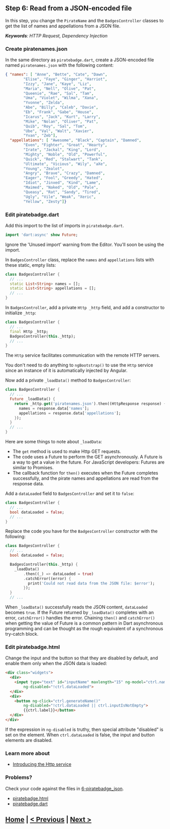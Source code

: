 ## Step 6: Read from a JSON-encoded file

In this step, you change the `PirateName` and the `BadgesController` classes to
get the list of names and appellations from a JSON file.

_**Keywords**: HTTP Request, Dependency Injection_

### Create piratenames.json

In the same directory as `piratebadge.dart`, create a JSON-encoded file named
`piratenames.json` with the following content:

```JSON
{ "names": [ "Anne", "Bette", "Cate", "Dawn",
        "Elise", "Faye", "Ginger", "Harriot",
        "Izzy", "Jane", "Kaye", "Liz",
        "Maria", "Nell", "Olive", "Pat",
        "Queenie", "Rae", "Sal", "Tam",
        "Uma", "Violet", "Wilma", "Xana",
        "Yvonne", "Zelda",
        "Abe", "Billy", "Caleb", "Davie",
        "Eb", "Frank", "Gabe", "House",
        "Icarus", "Jack", "Kurt", "Larry",
        "Mike", "Nolan", "Oliver", "Pat",
        "Quib", "Roy", "Sal", "Tom",
        "Ube", "Val", "Walt", "Xavier",
        "Yvan", "Zeb"],
  "appellations": [ "Awesome", "Black", "Captain", "Damned",
        "Even", "Fighter", "Great", "Hearty",
        "Irate", "Jackal", "King", "Lord",
        "Mighty", "Noble", "Old", "Powerful",
        "Quick", "Red", "Stalwart", "Tank",
        "Ultimate", "Vicious", "Wily", "aXe",
        "Young", "Zealot",
        "Angry", "Brave", "Crazy", "Damned",
        "Eager", "Fool", "Greedy", "Hated",
        "Idiot", "Jinxed", "Kind", "Lame",
        "Maimed", "Naked", "Old", "Pale",
        "Queasy", "Rat", "Sandy", "Tired",
        "Ugly", "Vile", "Weak", "Xeric",
        "Yellow", "Zesty"]}
```

### Edit piratebadge.dart

Add this import to the list of imports in `piratebadge.dart`.

```Dart
import 'dart:async' show Future;
```

Ignore the 'Unused import' warning from the Editor. You'll soon be using the
import.

In `BadgesController` class, replace the `names` and `appellations` lists with
these static, empty lists:

```Dart
class BadgesController {
  // ...
  static List<String> names = [];
  static List<String> appellations = [];
  // ...
}
```

In `BadgesController`, add a private `Http _http` field, and add a constructor
to initialize `_http`:

```Dart
class BadgesController {
  // ...
  final Http _http;
  BadgesController(this._http);
  // ...
}
```

The `Http` service facilitates communication with the remote HTTP servers.

You don't need to do anything to `ngBootstrap()` to use the `Http` service
since an instance of it is automatically injected by Angular.

Now add a private `_loadData()` method to `BadgesController`:

```Dart
class BadgesController {
  // ...
  Future _loadData() {
    return _http.get('piratenames.json').then((HttpResponse response) {
      names = response.data['names'];
      appellations = response.data['appellations'];
    });
  }
  // ...
}
```

Here are some things to note about `_loadData`:

* The `get` method is used to make Http GET requests.
* The code uses a Future to perform the GET asynchronously. A Future is
a way to get a value in the future. For JavaScript developers: Futures are
similar to Promises.
* The callback function for `then()` executes when the Future completes
successfully, and the pirate names and appellations are read from the
response  data.

Add a `dataLoaded` field to `BadgesController` and set it to `false`:

```Dart
class BadgesController {
  // ...
  bool dataLoaded = false;
  // ...
}
```

Replace the code you have for the `BadgesController` constructor with the
following:

```Dart
class BadgesController {
  // ...
  bool dataLoaded = false;

  BadgesController(this._http) {
    _loadData()
        .then((_) => dataLoaded = true)
        .catchError((error) {
          print('Could not read data from the JSON file: $error');
        });
  }
  // ...
```

When `_loadData()` successfully reads the JSON content, `dataLoaded` becomes
`true`. If the Future returned by `_loadData()` completes with an error,
`catchError()` handles the error.  Chaining `then()` and `catchError()` when
getting the value of Future is a common pattern in Dart asynchronous
programming and can be thought as the rough equivalent of a synchronous
try-catch block.


### Edit piratebadge.html

Change the input and the button so that they are disabled by default, and enable
them only when the JSON data is loaded:

```HTML
<div class="widgets">
  <div>
    <input type="text" id="inputName" maxlength="15" ng-model="ctrl.name"
        ng-disabled="!ctrl.dataLoaded">
  </div>
  <div>
    <button ng-click="ctrl.generateName()"
        ng-disabled="!ctrl.dataLoaded || ctrl.inputIsNotEmpty">
        {{ctrl.label}}</button>
  </div>
</div>
```

If the expression in `ng-disabled` is truthy, then special attribute
"disabled" is set on the element. When `ctrl.dataLoaded` is false, the input
and button elements are disabled.

### Learn more about
 - [Introducing the Http service](https://github.com/angular/angular.dart.tutorial/wiki/Introducing-filters-and-services)

### Problems?
Check your code against the files in [6-piratebadge_json](../web/6-piratebadge_json).
- [piratebadge.html](../web/6-piratebadge_json/piratebadge.html)
- [piratebadge.dart](../web/6-piratebadge_json/piratebadge.dart)

## [Home](../README.md) | [< Previous](step-5.md) | [Next >](step-7.md)
